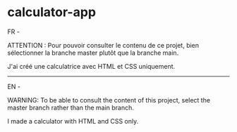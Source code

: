 # calculator-app

FR -

ATTENTION : Pour pouvoir consulter le contenu de ce projet, bien sélectionner la branche master plutôt que la branche main.

J'ai créé une calculatrice avec HTML et CSS uniquement.

__________

EN -

WARNING: To be able to consult the content of this project, select the master branch rather than the main branch.

I made a calculator with HTML and CSS only.
